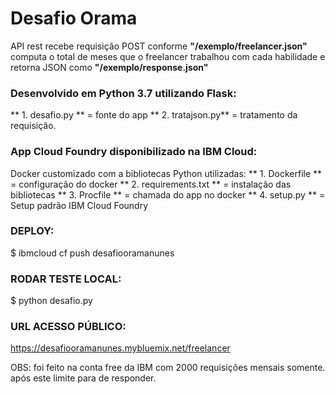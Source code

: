 # Desafio Orama


API rest recebe requisição POST conforme **"/exemplo/freelancer.json"** computa o total de meses que o freelancer trabalhou com cada habilidade e retorna JSON  como **"/exemplo/response.json"**

### Desenvolvido em Python 3.7 utilizando Flask:

** 1. desafio.py **  = fonte do app
** 2. tratajson.py** = tratamento da requisição.

### App Cloud Foundry disponibilizado na IBM Cloud:

Docker customizado com a bibliotecas Python utilizadas:
** 1. Dockerfile ** = configuração do docker
** 2. requirements.txt ** = instalação das bibliotecas
** 3. Procfile ** = chamada do app no docker
** 4. setup.py ** = Setup padrão IBM Cloud Foundry

### DEPLOY:
$ ibmcloud cf push desafiooramanunes

### RODAR TESTE LOCAL:
$ python desafio.py

### URL ACESSO PÚBLICO:
https://desafiooramanunes.mybluemix.net/freelancer

OBS: foi feito na conta free da IBM com 2000 requisições mensais somente. após este limite para de responder.
